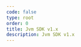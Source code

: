 ```yaml
---
code: false
type: root
order: 0
title: Jvm SDK v1.x
description: Jvm SDK v1.x
---
```


<redirect-bis :to="`${$site.base}core-classes/kuzzle/constructor/`" />
